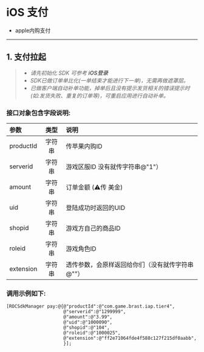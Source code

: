 # iOS 支付
- apple内购支付

---
## 1. 支付拉起
> * *请先初始化 SDK 可参考 **iOS登录***
> * *SDK已做订单单比化(一单结束才能进行下一单)，无需再做遮罩层。*
> * *已做客户端自动补单功能，掉单后且没有提示发货相关的错误提示时(如:发货失败、重复的订单等)，可重启应用进行自动补单。*
> 
### 接口对象包含字段说明:
| 参数   | 类型 |     说明 |
| :-- | :---: | :-- |
| productId | 字符串 | 传苹果内购ID |
| serverid | 字符串 | 游戏区服ID 没有就传字符串@"1"） |
| amount | 字符串 | 订单金额  (⚠️传 美金) |
| uid | 字符串 | 登陆成功时返回的UID |
| shopid | 字符串 | 游戏方自己的商品ID |
| roleid | 字符串 | 游戏角色ID |
| extension | 字符串 | 透传参数，会原样返回给你们（没有就传字符串@""） |

### 调用示例如下:
```OC
[ROCSdkManager pay:@{@"productId":@"com.game.brast.iap.tier4",
                     @"serverid":@"1299999",
                     @"amount":@"3.99",
                     @"uid":@"1000090",
                     @"shopid":@"104",
                     @"roleid":@"1000025",
                     @"extension":@"ff2e71064fde4f588c127f215df0aabb",
                     }];
```

